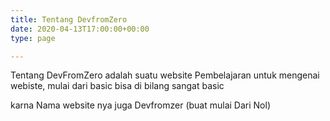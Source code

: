 ```yaml
---
title: Tentang DevfromZero
date: 2020-04-13T17:00:00+00:00
type: page

---
```

Tentang DevFromZero adalah suatu website Pembelajaran untuk mengenai webiste, mulai dari basic bisa di bilang sangat basic

karna Nama website nya juga Devfromzer (buat mulai Dari Nol)